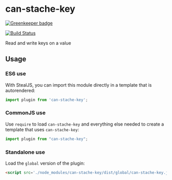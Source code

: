 # can-stache-key

[![Greenkeeper badge](https://badges.greenkeeper.io/canjs/can-stache-key.svg)](https://greenkeeper.io/)

[![Build Status](https://travis-ci.org/canjs/can-stache-key.png?branch=master)](https://travis-ci.org/canjs/can-stache-key)

Read and write keys on a value

## Usage

### ES6 use

With StealJS, you can import this module directly in a template that is autorendered:

```js
import plugin from 'can-stache-key';
```

### CommonJS use

Use `require` to load `can-stache-key` and everything else
needed to create a template that uses `can-stache-key`:

```js
import plugin from "can-stache-key";
```

### Standalone use

Load the `global` version of the plugin:

```html
<script src='./node_modules/can-stache-key/dist/global/can-stache-key.js'></script>
```
